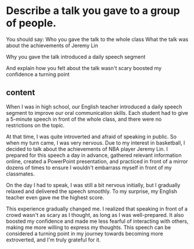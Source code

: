 

# Describe a talk you gave to a group of people.

You should say:
Who you gave the talk to
the whole class
What the talk was about
the achievements of Jeremy Lin

Why you gave the talk
introduced a daily speech segment

And explain how you felt about the talk
wasn't scary
boosted my confidence
a turning point

## content

When I was in high school, our English teacher introduced a daily speech segment to improve our oral communication skills. Each student had to give a 5-minute speech in front of the whole class, and there were no restrictions on the topic.

At that time, I was quite introverted and afraid of speaking in public. So when my turn came, I was very nervous. Due to my interest in basketball, I decided to talk about the achievements of NBA player Jeremy Lin. I prepared for this speech a day in advance, gathered relevant information online, created a PowerPoint presentation, and practiced in front of a mirror dozens of times to ensure I wouldn't embarrass myself in front of my classmates.

On the day I had to speak, I was still a bit nervous initially, but I gradually relaxed and delivered the speech smoothly. To my surprise, my English teacher even gave me the highest score.

This experience gradually changed me. I realized that speaking in front of a crowd wasn't as scary as I thought, as long as I was well-prepared. It also boosted my confidence and made me less fearful of interacting with others, making me more willing to express my thoughts. This speech can be considered a turning point in my journey towards becoming more extroverted, and I'm truly grateful for it.
